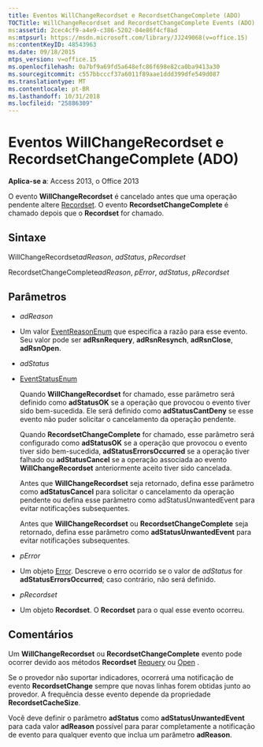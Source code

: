 ```yaml
---
title: Eventos WillChangeRecordset e RecordsetChangeComplete (ADO)
TOCTitle: WillChangeRecordset and RecordsetChangeComplete Events (ADO)
ms:assetid: 2cec4cf9-a4e9-c386-5202-04e86f4cf8ad
ms:mtpsurl: https://msdn.microsoft.com/library/JJ249068(v=office.15)
ms:contentKeyID: 48543963
ms.date: 09/18/2015
mtps_version: v=office.15
ms.openlocfilehash: 0a7bf9a69fd5a648efc86f698e82ca0ba9413a30
ms.sourcegitcommit: c557bbcccf37a6011f89aae1ddd399dfe549d087
ms.translationtype: MT
ms.contentlocale: pt-BR
ms.lasthandoff: 10/31/2018
ms.locfileid: "25886309"
---
```

# <a name="willchangerecordset-and-recordsetchangecomplete-events-ado"></a>Eventos WillChangeRecordset e RecordsetChangeComplete (ADO)


**Aplica-se a**: Access 2013, o Office 2013


O evento **WillChangeRecordset** é cancelado antes que uma operação pendente altere [Recordset](recordset-object-ado.md). O evento **RecordsetChangeComplete** é chamado depois que o **Recordset** for chamado.

## <a name="syntax"></a>Sintaxe

WillChangeRecordset*adReason*, *adStatus*, *pRecordset*

RecordsetChangeComplete*adReason*, *pError*, *adStatus*, *pRecordset*

## <a name="parameters"></a>Parâmetros

  - *adReason*

  - Um valor [EventReasonEnum](eventreasonenum.md) que especifica a razão para esse evento. Seu valor pode ser **adRsnRequery**, **adRsnResynch**, **adRsnClose**, **adRsnOpen**.

  - *adStatus*

  - [EventStatusEnum](eventstatusenum.md)
    
    Quando **WillChangeRecordset** for chamado, esse parâmetro será definido como **adStatusOK** se a operação que provocou o evento tiver sido bem-sucedida. Ele será definido como **adStatusCantDeny** se esse evento não puder solicitar o cancelamento da operação pendente.
    
    Quando **RecordsetChangeComplete** for chamado, esse parâmetro será configurado como **adStatusOK** se a operação que provocou o evento tiver sido bem-sucedida, **adStatusErrorsOccurred** se a operação tiver falhado ou **adStatusCancel** se a operação associada ao evento **WillChangeRecordset** anteriormente aceito tiver sido cancelada.
    
    Antes que **WillChangeRecordset** seja retornado, defina esse parâmetro como **adStatusCancel** para solicitar o cancelamento da operação pendente ou defina esse parâmetro como adStatusUnwantedEvent para evitar notificações subsequentes.
    
    Antes que **WillChangeRecordset** ou **RecordsetChangeComplete** seja retornado, defina esse parâmetro como **adStatusUnwantedEvent** para evitar notificações subsequentes.

  - *pError*

  - Um objeto [Error](error-object-ado.md). Descreve o erro ocorrido se o valor de *adStatus* for **adStatusErrorsOccurred**; caso contrário, não será definido.

  - *pRecordset*

  - Um objeto **Recordset**. O **Recordset** para o qual esse evento ocorreu.

## <a name="remarks"></a>Comentários

Um **WillChangeRecordset** ou **RecordsetChangeComplete** evento pode ocorrer devido aos métodos **Recordset** [Requery](requery-method-ado.md) ou [Open](open-method-ado-recordset.md) .

Se o provedor não suportar indicadores, ocorrerá uma notificação de evento **RecordsetChange** sempre que novas linhas forem obtidas junto ao provedor. A frequência desse evento depende da propriedade **RecordsetCacheSize**.

Você deve definir o parâmetro **adStatus** como **adStatusUnwantedEvent** para cada valor **adReason** possível para parar completamente a notificação de evento para qualquer evento que inclua um parâmetro **adReason**.

